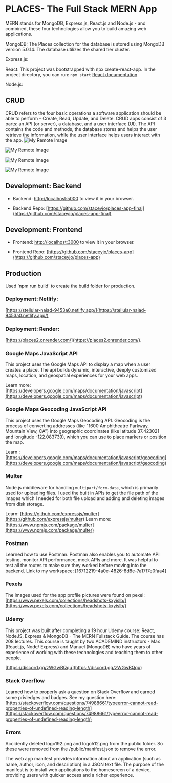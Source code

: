 # PLACES- The Full Stack MERN App

MERN stands for MongoDB, Express.js, React.js and Node.js - and combined, these four technologies allow you to build amazing web applications. 

MongoDB: The Places collection for the database is stored using MongoDB version 5.0.14. The database utilizes the shared tier cluster. 

Express.js: 

React: This project was bootstrapped with npx create-react-app. In the project directory, you can run: `npm start` [React documentation](https://reactjs.org/)

Node.js:

## CRUD
CRUD refers to the four basic operations a software application should be able to perform – Create, Read, Update, and Delete. CRUD apps consist of 3 parts: an API (or server), a database, and a user interface (UI). The API contains the code and methods, the database stores and helps the user retrieve the information, while the user interface helps users interact with the app.
![My Remote Image](https://i.ibb.co/b7rjNyd/Screen-Shot-2023-01-05-at-7-44-31-AM.png)

![My Remote Image](https://ibb.co/zNSWPLf)

![My Remote Image](https://ibb.co/QHw5ZRn)

![My Remote Image](https://i.ibb.co/c8nmPHt/Screen-Shot-2023-01-05-at-7-51-36-AM.png)




## Development: Backend
- Backend: [http://localhost:5000](http://localhost:5000) to view it in your browser.

- Backend Repo: [https://github.com/staceyjo/places-app-final](https://github.com/staceyjo/places-app-final)



## Development: Frontend
- Frontend: [http://localhost:3000](http://localhost:3000) to view it in your browser.

- Frontend Repo: [https://github.com/staceyjo/places-app](https://github.com/staceyjo/places-app)



## Production
Used 'npm run build' to create the build folder for production. 



### Deployment: Netlify: 

[https://stellular-naiad-9453a0.netlify.app/](https://stellular-naiad-9453a0.netlify.app/)



### Deployment: Render:

[https://places2.onrender.com/](https://places2.onrender.com/).



### Google Maps JavaScript API

This project uses the Google Maps API to display a map when a user creates a place. The api builds dynamic, interactive, deeply customized maps, location, and geospatial experiences for your web apps.

Learn more: [https://developers.google.com/maps/documentation/javascript](https://developers.google.com/maps/documentation/javascript)



### Google Maps Geocoding JavaScript API

This project uses the Google Maps Geocoding API. Geocoding is the process of converting addresses (like "1600 Amphitheatre Parkway, Mountain View, CA") into geographic coordinates (like latitude 37.423021 and longitude -122.083739), which you can use to place markers or position the map.  

Learn : [https://developers.google.com/maps/documentation/javascript/geocoding](https://developers.google.com/maps/documentation/javascript/geocoding)


### Multer
Node.js middleware for handling `multipart/form-data`, which is primarily used for uploading files. I used the built in APIs to get the file path of the images which I needed for both file upload and adding and deleting images from disk storage.

Learn: [https://github.com/expressjs/multer](https://github.com/expressjs/multer)
Learn more: [https://www.npmjs.com/package/multer](https://www.npmjs.com/package/multer)




### Postman

Learned how to use Postman. Postman also enables you to automate API testing, monitor API performance, mock APIs and more. It was helpful to test all the routes to make sure they worked before moving into the backend. 
Link to my workspace: [16712219-4a0e-4826-8d8e-7a17f7e0faa4]


### Pexels

The images used for the app profile pictures were found on pexel: 
[https://www.pexels.com/collections/headshots-kxyislb/](https://www.pexels.com/collections/headshots-kxyislb/)


### Udemy
This project was built after completing a 19 hour Udemy course: React, NodeJS, Express & MongoDB - The MERN Fullstack Guide. The course has 208 lectures. This course is taught by two ACADEMIND instructors - Max (React.js, Node/ Express) and Manuel (MongoDB) who have years of experience of working with these technologies and teaching them to other people.

[https://discord.gg/zWGwBQqu](https://discord.gg/zWGwBQqu)


### Stack Overflow
Learned how to properly ask a question on Stack Overflow and earned some privledges and badges. See my question here: 
[https://stackoverflow.com/questions/74988661/typeerror-cannot-read-properties-of-undefined-reading-length](https://stackoverflow.com/questions/74988661/typeerror-cannot-read-properties-of-undefined-reading-length)



### Errors

Accidently deleted logo192.png and logo512.png from the public folder. So these were removed from the /public/manifest.json to remove the error.

The web app manifest provides information about an application (such as name, author, icon, and description) in a JSON text file. The purpose of the manifest is to install web applications to the homescreen of a device, providing users with quicker access and a richer experience. 

